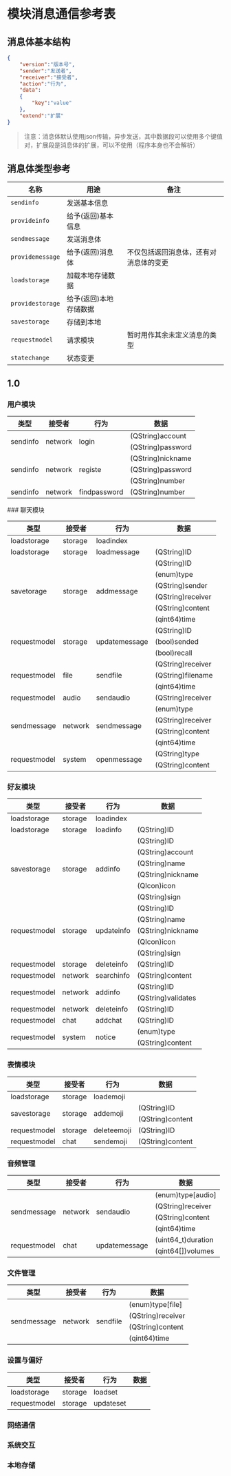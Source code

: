 # 模块消息通信参考表

##  消息体基本结构

```json
{
    "version":"版本号",
    "sender":"发送者",
    "receiver":"接受者",
    "action":"行为",
    "data":
    {
        "key":"value"
    },
    "extend":"扩展"
}
```

> 注意：消息体默认使用json传输，异步发送，其中数据段可以使用多个键值对，扩展段是消息体的扩展，可以不使用（程序本身也不会解析）

## 消息体类型参考

| 名称             | 用途                   | 备注                                   |
| ---------------- | ---------------------- | -------------------------------------- |
| `sendinfo`       | 发送基本信息           |                                        |
| `provideinfo`    | 给予(返回)基本信息     |                                        |
| `sendmessage`    | 发送消息体             |                                        |
| `providemessage` | 给予(返回)消息体       | 不仅包括返回消息体，还有对消息体的变更 |
| `loadstorage`    | 加载本地存储数据       |                                        |
| `providestorage` | 给予(返回)本地存储数据 |                                        |
| `savestorage`    | 存储到本地             |                                        |
| `requestmodel`   | 请求模块               | 暂时用作其余未定义消息的类型           |
| `statechange`    | 状态变更               |                                        |

## 1.0

### 用户模块

<table>
    <thead>
        <tr>
            <th>类型</th>
            <th>接受者</th>
            <th>行为</th>
            <th>数据</th>
        </tr>
    </thead>
    <tbody>
        <tr>
            <td rowspan="2">sendinfo</td>
            <td rowspan="2">network</td>
            <td rowspan="2">login</td>
            <td>(QString)account</td>
        </tr>
        <tr>
            <td>(QString)password</td>
        </tr>
        <tr>
            <td rowspan="3">sendinfo</td>
            <td rowspan="3">network</td>
            <td rowspan="3">registe</td>
            <td>(QString)nickname</td>
        </tr>
        <tr>
            <td>(QString)password</td>
        </tr>
        <tr>
            <td>(QString)number</td>
        </tr>
        <tr>
            <td>sendinfo</td>
            <td>network</td>
            <td>findpassword</td>
            <td>(QString)number</td>
        </tr>
    </tbody>
</table>
### 聊天模块

<table>
    <thead>
        <tr>
            <th>类型</th>
            <th>接受者</th>
            <th>行为</th>
            <th>数据</th>
        </tr>
    </thead>
    <tbody>
        <tr>
            <td>loadstorage</td>
            <td>storage</td>
            <td>loadindex</td>
            <td></td>
        </tr>
        <tr>
            <td>loadstorage</td>
            <td>storage</td>
            <td>loadmessage</td>
            <td>(QString)ID</td>
        </tr>
        <tr>
            <td rowspan="6">savetorage</td>
            <td rowspan="6">storage</td>
            <td rowspan="6">addmessage</td>
            <td>(QString)ID</td>
        </tr>
        <tr>
            <td>(enum)type</td>
        </tr>
        <tr>
            <td>(QString)sender</td>
        </tr>
        <tr>
            <td>(QString)receiver</td>
        </tr>
        <tr>
            <td>(QString)content</td>
        </tr>
        <tr>
            <td>(qint64)time</td>
        </tr>
        <tr>
            <td rowspan="3">requestmodel</td>
            <td rowspan="3">storage</td>
            <td rowspan="3">updatemessage</td>
            <td>(QString)ID</td>
        </tr>
        <tr>
            <td>(bool)sended</td>
        </tr>
        <tr>
            <td>(bool)recall</td>
        </tr>
        <tr>
            <td rowspan="3">requestmodel</td>
            <td rowspan="3">file</td>
            <td rowspan="3">sendfile</td>
            <td>(QString)receiver</td>
        </tr>
        <tr>
            <td>(QString)filename</td>
        </tr>
        <tr>
            <td>(qint64)time</td>
        </tr>
        <tr>
            <td>requestmodel</td>
            <td>audio</td>
            <td>sendaudio</td>
            <td>(QString)receiver</td>
        </tr>
        <tr>
            <td rowspan="4">sendmessage</td>
            <td rowspan="4">network</td>
            <td rowspan="4">sendmessage</td>
            <td>(enum)type</td>
        </tr>
        <tr>
            <td>(QString)receiver</td>
        </tr>
        <tr>
            <td>(QString)content</td>
        </tr>
        <tr>
            <td>(qint64)time</td>
        </tr>
        <tr>
            <td rowspan="2">requestmodel</td>
            <td rowspan="2">system</td>
            <td rowspan="2">openmessage</td>
            <td>(QString)type</td>
        </tr>
        <tr>
            <td>(QString)content</td>
        </tr>
    </tbody>
</table>

### 好友模块

<table>
    <thead>
        <tr>
            <th>类型</th>
            <th>接受者</th>
            <th>行为</th>
            <th>数据</th>
        </tr>
    </thead>
    <tbody>
        <tr>
            <td>loadstorage</td>
            <td>storage</td>
            <td>loadindex</td>
            <td></td>
        </tr>
        <tr>
            <td>loadstorage</td>
            <td>storage</td>
            <td>loadinfo</td>
            <td>(QString)ID</td>
        </tr>
        <tr>
            <td rowspan="6">savestorage</td>
            <td rowspan="6">storage</td>
            <td rowspan="6">addinfo</td>
            <td>(QString)ID</td>
        </tr>
        <tr>
            <td>(QString)account</td>
        </tr>
        <tr>
            <td>(QString)name</td>
        </tr>
        <tr>
            <td>(QString)nickname</td>
        </tr>
        <tr>
            <td>(QIcon)icon</td>
        </tr>
        <tr>
            <td>(QString)sign</td>
        </tr>
        <tr>
            <td rowspan="5">requestmodel</td>
            <td rowspan="5">storage</td>
            <td rowspan="5">updateinfo</td>
            <td>(QString)ID</td>
        </tr>
        <tr>
            <td>(QString)name</td>
        </tr>
        <tr>
            <td>(QString)nickname</td>
        </tr>
        <tr>
            <td>(QIcon)icon</td>
        </tr>
        <tr>
            <td>(QString)sign</td>
        </tr>
        <tr>
            <td >requestmodel</td>
            <td>storage</td>
            <td>deleteinfo</td>
            <td>(QString)ID</td>
        </tr>
        <tr>
            <td>requestmodel</td>
            <td>network</td>
            <td>searchinfo</td>
            <td>(QString)content</td>
        </tr>
        <tr>
            <td rowspan="2">requestmodel</td>
            <td rowspan="2">network</td>
            <td rowspan="2">addinfo</td>
            <td>(QString)ID</td>
        </tr>
        <tr>
            <td>(QString)validates</td>
        </tr>
        <tr>
            <td>requestmodel</td>
            <td>network</td>
            <td>deleteinfo</td>
            <td>(QString)ID</td>
        </tr>
        <tr>
            <td>requestmodel</td>
            <td>chat</td>
            <td>addchat</td>
            <td>(QString)ID</td>
        </tr>
        <tr>
            <td rowspan="2">requestmodel</td>
            <td rowspan="2">system</td>
            <td rowspan="2">notice</td>
            <td>(enum)type</td>
        </tr>
        <tr>
            <td>(QString)content</td>
        </tr>
    </tbody>
</table>

### 表情模块

<table>
    <thead>
        <tr>
            <th>类型</th>
            <th>接受者</th>
            <th>行为</th>
            <th>数据</th>
        </tr>
    </thead>
    <tbody>
        <tr>
            <td>loadstorage</td>
            <td>storage</td>
            <td>loademoji</td>
            <td></td>
        </tr>
        <tr>
            <td rowspan="2">savestorage</td>
            <td rowspan="2">storage</td>
            <td rowspan="2">addemoji</td>
            <td>(QString)ID</td>
        </tr>
        <tr>
            <td>(QString)content</td>
        </tr>
        <tr>
            <td>requestmodel</td>
            <td>storage</td>
            <td>deleteemoji</td>
            <td>(QString)ID</td>
        </tr>
        <tr>
            <td>requestmodel</td>
            <td>chat</td>
            <td>sendemoji</td>
            <td>(QString)content</td>
        </tr>
    </tbody>
</table>

### 音频管理

<table>
    <thead>
        <tr>
            <th>类型</th>
            <th>接受者</th>
            <th>行为</th>
            <th>数据</th>
        </tr>
    </thead>
    <tbody>
        <tr>
            <td rowspan="4">sendmessage</td>
            <td rowspan="4">network</td>
            <td rowspan="4">sendaudio</td>
            <td>(enum)type[audio]</td>
        </tr>
        <tr>
            <td>(QString)receiver</td>
        </tr>
        <tr>
            <td>(QString)content</td>
        </tr>
        <tr>
            <td>(qint64)time</td>
        </tr>
        <tr>
            <td rowspan="2">requestmodel</td>
            <td rowspan="2">chat</td>
            <td rowspan="2">updatemessage</td>
            <td>(uint64_t)duration</td>
        </tr>
        <tr>
            <td>(qint64[])volumes</td>
        </tr>
    </tbody>
</table>


### 文件管理

<table>
    <thead>
        <tr>
            <th>类型</th>
            <th>接受者</th>
            <th>行为</th>
            <th>数据</th>
        </tr>
    </thead>
    <tbody>
        <tr>
            <td rowspan="4">sendmessage</td>
            <td rowspan="4">network</td>
            <td rowspan="4">sendfile</td>
            <td>(enum)type[file]</td>
        </tr>
        <tr>
            <td>(QString)receiver</td>
        </tr>
        <tr>
            <td>(QString)content</td>
        </tr>
        <tr>
            <td>(qint64)time</td>
        </tr>
    </tbody>
</table>

### 设置与偏好

<table>
    <thead>
        <tr>
            <th>类型</th>
            <th>接受者</th>
            <th>行为</th>
            <th>数据</th>
        </tr>
    </thead>
    <tbody>
        <tr>
            <td>loadstorage</td>
            <td>storage</td>
            <td>loadset</td>
            <td></td>
        </tr>
        <tr>
            <td>requestmodel</td>
            <td>storage</td>
            <td>updateset</td>
            <td></td>
        </tr>
    </tbody>
</table>


### 网络通信

### 系统交互

### 本地存储